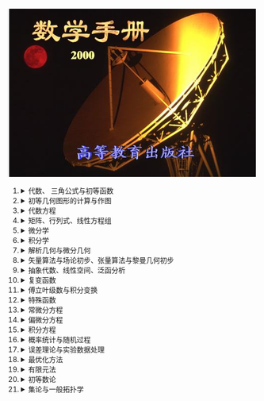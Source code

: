 <IMG src="res/cover.jpg"><ol><li><details><summary>代数、 三角公式与初等函数</summary><ol><li><details><summary>代数公式</summary><ol><li><details><summary>数的扩张、分类及其基本运算规则</summary><ol><li><a href="A111.md">数的扩张与分类表</a></li><li><a href="A112.md">实数四则运算法则</a></li><li><a href="A113.md">数的三个基本运算律</a></li><li><a href="A114.md">乘方与开方</a></li><li><a href="A115.md">实数进位制</a></li></ol></details><li><details><summary>复数</summary><ol><li><a href="A121.md">复数的概念</a></li><li><a href="A122.md">复数的表示法</a></li><li><a href="A123.md">复数的运算</a></li></ol></details><li><details><summary>数列与简单级数</summary><ol><li><a href="A131.md">数列与级数的概念</a></li><li><a href="A132.md">等差数列与等差级数</a></li><li><a href="A133.md">等比数列与等比级数</a></li><li><a href="A134.md">算术-几何级数</a></li><li><a href="A135.md">调和级数</a></li><li><a href="A136.md">高阶等差级数</a></li><li><a href="A137.md">某些级数的部分和</a></li></ol></details><li><a href="A14.md">乘法与因式分解公式</a></li><li><details><summary>分式</summary><ol><li><a href="A151.md">分式运算</a></li><li><a href="A152.md">部分分式</a></li></ol></details><li><a href="A16.md">比例</a></li><li><details><summary>根式</summary><ol><li><a href="A171.md">根式的概念</a></li><li><a href="A172.md">根式运算</a></li></ol></details><li><details><summary>不等式</summary><ol><li><a href="A181.md">简单不等式</a></li><li><a href="A182.md">有关绝对值的不等式</a></li><li><a href="A183.md">有关三角函数、指数函数、对数函数的不等式</a></li><li><a href="A184.md">某些重要的不等式</a></li><li><a href="A185.md">二次不等式解法</a></li></ol></details><li><details><summary>阶乘、排列与组合</summary><ol><li><a href="A191.md">阶乘</a></li><li><a href="A192.md">排列</a></li><li><a href="A193.md">组合</a></li></ol></details><li><a href="A1A.md">杨辉三角形与多项式定理</a></li><li><a href="A1B.md">数学归纳法与抽屉原理</a></li></ol></details><li><details><summary>初等函数及其数值计算 </summary><ol><li><a href="A21.md">函数的概念与分类</a></li><li><a href="A22.md">幂函数与有理函数</a></li><li><a href="A23.md">指数函数与对数函数</a></li><li><details><summary>平面三角函数与反三角函数</summary><ol><li><a href="A241.md">角的度量与换算</a></li><li><a href="A242.md">三角函数的定义</a></li><li><a href="A243.md">特殊角的三角函数值</a></li><li><a href="A244.md">三角函数基本关系和公式</a></li><li><a href="A245.md">反三角函数定义</a></li><li><a href="A246.md">反三角函数的相互关系与基本公式</a></li><li><a href="A247.md">三角形的基本定理</a></li><li><a href="A248.md">斜三角形解法</a></li></ol></details><li><details><summary>球面三角</summary><ol><li><a href="A251.md">球面三角有关名称及性质</a></li><li><a href="A252.md">球面三角形基本定理与公式</a></li><li><a href="A253.md">球面三角形解法</a></li></ol></details><li><details><summary>双曲函数</summary><ol><li><a href="A261.md">双曲函数的定义、图形与特征</a></li><li><a href="A262.md">双曲函数的相互关系和基本公式</a></li><li><a href="A263.md">反双曲函数的定义、图形与特征</a></li><li><a href="A264.md">反双曲函数的相互关系与基本公式</a></li><li><a href="A265.md">双曲函数与三角函数的对比</a></li></ol></details>反函数函数图</ol></details></ol></details><li><details><summary>初等几何图形的计算与作图</summary><ol><li><details><summary>三角形与四边形</summary><ol><li><details><summary>三角形各元素的计算</summary><ol><li><a href="B111.md">三角形各元素</a></li><li><a href="B112.md">三角形各元素计算公式</a></li></ol></details><li><a href="B12.md">三角形和四边形的面积、几何重心、转动惯量计算公式</a></li></ol></details><li><details><summary>圆与正多边形</summary><ol><li><a href="B21.md">与圆有关的各量计算公式</a></li><li><a href="B22.md">与圆有关的各种图形的面积、几何重心与转动惯量计算公式</a></li><li><a href="B23.md">正多边形各量换算公式与比例系数表</a></li></ol></details><li><details><summary>实用几何作图</summary><ol><li><a href="B31.md">正多边形作图</a></li><li><a href="B32.md">椭圆作图</a></li><li><a href="B33.md">圆弧放样法</a></li><li><a href="B34.md">几何作图问题</a></li></ol></details><li><details><summary>立体图形的体积、表面积、侧面积、几何重心与转动惯量计算公式</summary><ol><li><a href="B41.md">立体图形的体积、表面积、侧面积、几何重心与转动惯量计算公式</a></li><li><a href="B42.md">多面体</a></li></ol></details></ol></details><li><details><summary>代数方程</summary><ol><li><details><summary>二、三、四次方程的根的表达式</summary><ol><li><a href="C11.md">基本概念 - 代数方程</a></li><li><a href="C12.md">二次方程</a></li><li><a href="C13.md">三次方程</a></li><li><a href="C14.md">四次方程</a></li><li><a href="C15.md">阿贝尔定理</a></li></ol></details><li><details><summary>代数方程的性质</summary><ol><li><a href="C21.md">多项式与代数方程的一般性质</a></li><li><a href="C22.md">多元多项式、对称多项式、结式</a></li><li><a href="C23.md">代数方程的根的隔离</a></li></ol></details><li><details><summary>代数方程的特殊解法</summary><ol><li><a href="C31.md">求有理根</a></li><li><a href="C32.md">解三项方程</a></li><li><a href="C33.md">解倒数方程</a></li><li><a href="C34.md">解二项方程</a></li></ol></details><li><details><summary>实根的近似计算</summary><ol><li><a href="C41.md">秦九韶法</a></li><li><a href="C42.md">二分法</a></li><li><a href="C43.md">迭代法</a></li><li><details><summary>牛顿法</summary><ol><li><a href="C441.md">一般牛顿法</a></li><li><a href="C442.md">近似牛顿法</a></li><li><a href="C443.md">逐次压缩牛顿法</a></li><li><a href="C444.md">牛顿法解非线性方程组</a></li></ol></details><li><a href="C45.md">弦截法(线性插值法)</a></li><li><a href="C46.md">联合法(牛顿法与弦截法联合使用)</a></li><li><a href="C47.md">抛物线法(穆勒法)</a></li><li><a href="C48.md">林士谔-赵访熊法(劈因子法)</a></li><li><a href="C49.md">下降法</a></li></ol></details></ol></details><li><details><summary>矩阵、行列式、线性方程组</summary><ol><li><details><summary>矩阵与行列式</summary><ol><li><a href="D11.md">矩阵及其秩</a></li><li><details><summary>行列式</summary><ol><li><a href="D121.md">行列式及其拉普拉斯展开定理</a></li><li><a href="D122.md">行列式的性质</a></li><li><a href="D123.md">几个特殊行列式</a></li></ol></details></ol></details><li><details><summary>矩阵的运算</summary><ol><li><a href="D21.md">矩阵的相等、加、减、数乘、乘法、转置与共轭</a></li><li><a href="D22.md">矩阵的初等变换与初等矩阵</a></li><li><a href="D23.md">矩阵的微积分</a></li><li><a href="D24.md">特殊矩阵</a></li><li><a href="D25.md">相似变换</a></li><li><a href="D26.md">逆矩阵</a></li><li><a href="D27.md">特征值与特征矢量</a></li><li><a href="D28.md">矩阵多项式与最小多项式</a></li></ol></details><li><details><summary>线性方程组</summary><ol><li><a href="D31.md">含有n个未知量n个方程的线性方程组解法</a></li><li><a href="D32.md">一般情形的线性方程组</a></li><li><a href="D33.md">整系数线性齐次方程组的整数解</a></li><li><a href="D34.md">一类线性不等式组的解(克莱姆法则)</a></li></ol></details></ol></details><li><details><summary>微分学</summary><ol><li><details><summary>序列与函数的极限</summary><ol><li><details><summary>序列的极限</summary><ol><li><a href="E111.md">基本概念 - 序列的极限</a></li><li><a href="E112.md">序列极限存在的判别法</a></li><li><a href="E113.md">序列极限的基本公式</a></li><li><a href="E114.md">常用序列的极限</a></li></ol></details><li><details><summary>函数的极限</summary><ol><li><a href="E121.md">基本概念 - 函数的极限</a></li><li><a href="E122.md">函数极限存在的判别法</a></li><li><a href="E123.md">函数极限的基本公式</a></li><li><a href="E124.md">一些重要函数的极限</a></li><li><a href="E125.md">不定式的定值法-洛比达法则</a></li><li><a href="E126.md">函数无穷小和无穷大的阶</a></li></ol></details><li><details><summary>函数的连续性</summary><ol><li><a href="E131.md">单变量函数的连续性</a></li><li><a href="E132.md">多变量函数的连续性</a></li></ol></details></ol></details><li><details><summary>级数的收敛与运算 </summary><ol><li><details><summary>数项级数收敛的判别法</summary><ol><li><a href="E211.md">基本概念与基本性质 - 级数</a></li><li><a href="E212.md">同号级数收敛判别法</a></li><li><a href="E213.md">变号级数收敛判别法</a></li></ol></details><li><details><summary>函数项级数收敛的判别法</summary><ol><li><a href="E221.md">收敛与一致收敛</a></li><li><a href="E222.md">一致收敛判别法</a></li><li><a href="E223.md">函数级数的运算及其条件</a></li></ol></details><li><a href="E23.md">二重级数</a></li><li><a href="E24.md">无穷乘积</a></li></ol></details><li><details><summary>微分</summary><ol><li><details><summary>单变量函数的微分</summary><ol><li><a href="E311.md">基本概念 - 微分</a></li><li><a href="E312.md">求导数的基本法则</a></li><li><a href="E313.md">函数的微分与高阶导数</a></li><li><a href="E314.md">数值导数</a></li></ol></details><li><a href="E32.md">多变量函数的微分</a></li><li><a href="E33.md">函数行列式（或雅可比式）及其性质</a></li><li><details><summary>隐函数</summary><ol><li><a href="E341.md">单变量隐函数</a></li><li><a href="E342.md">多变量隐函数</a></li><li><a href="E343.md">由方程组所确定的隐函数</a></li></ol></details><li><details><summary>微分表达式中的变量替换</summary><ol><li><a href="E351.md">单变量函数</a></li><li><a href="E352.md">多变量函数</a></li></ol></details><li><a href="E36.md">微分学的基本定理(中值定理)</a></li><li><details><summary>泰勒公式与泰勒级数</summary><ol><li><a href="E371.md">单变量函数的泰勒公式</a></li><li><a href="E372.md">多变量函数的泰勒公式</a></li></ol></details><li><details><summary>幂级数</summary><ol><li><a href="E381.md">单变量的幂级数</a></li><li><a href="E382.md">多变量的幂级数</a></li><li><a href="E383.md">函数的幂级数展开式</a></li></ol></details><li><a href="E39.md">实数域上函数的幂级数展开式表</a></li><li><details><summary>微分的应用(I)--函数的极值</summary><ol><li><a href="E3A1.md">单变量函数的极值</a></li><li><a href="E3A2.md">多变量函数的极值</a></li><li><a href="E3A3.md">约束条件为等式的条件极值</a></li><li><a href="E3A4.md">约束条件为不等式的条件极值</a></li></ol></details><li><details><summary>微分的应用(II)--曲线的性状与作图</summary><ol><li><a href="E3B1.md">曲线的性状及其条件</a></li><li><a href="E3B2.md">奇点</a></li><li><a href="E3B3.md">渐近线</a></li><li><a href="E3B4.md">作图</a></li></ol></details></ol></details></ol></details><li><details><summary>积分学</summary><ol><li><details><summary>单变量函数的积分</summary><ol><li><a href="F11.md">积分基本概念</a></li><li><a href="F12.md">积分不等式</a></li><li><details><summary>原函数的求法</summary><ol><li><a href="F131.md">不定积分法则</a></li><li><a href="F132.md">有理分式的积分</a></li><li><a href="F133.md">有理函数积分的变量</a></li>积分表<li><a href="F134.md">不定积分表</a></li></ol></details><li><a href="F14.md">定积分的求法</a></li><li><details><summary>广义积分</summary><ol><li><a href="F151.md">广义积分的概念</a></li><li><a href="F152.md">广义积分收敛判别法</a></li></ol></details><li><details><summary>含参数积分</summary><ol><li><a href="F161.md">含参数常义积分</a></li><li><a href="F162.md">含参数广义积分</a></li></ol></details><li><a href="F17.md">斯蒂尔吉斯积分</a></li><li><details><summary>积分的近似计算</summary><ol><li><a href="F181.md">内插求积公式</a></li><li><a href="F182.md">高斯型求积公式的求积节点和求积系数表</a></li></ol></details></ol></details><li><details><summary>多重积分、曲线积分与曲面积分</summary><ol><li><details><summary>多重积分</summary><ol><li><a href="F211.md">二重积分</a></li><li><a href="F212.md">三重积分</a></li><li><a href="F213.md">多重积分</a></li></ol></details><li><a href="F22.md">曲线积分</a></li><li><a href="F23.md">曲面积分</a></li><li><a href="F24.md">重积分、曲线积分与曲面积分的近似计算</a></li></ol></details><li><details><summary>积分的应用</summary><ol><li><a href="F31.md">求面积</a></li><li><a href="F32.md">求体积</a></li><li><a href="F33.md">n维空间中凸体体积公式</a></li><li><a href="F34.md">求重心</a></li><li><a href="F35.md">求转动惯量</a></li><li><a href="F36.md">求流体压力</a></li><li><a href="F37.md">求变力所做的功</a></li></ol></details><li><details><summary>区域函数</summary><ol><li><a href="F41.md">区域函数与密度函数</a></li><li><a href="F42.md">密度函数的积分</a></li><li><a href="F43.md">δ-函数概念</a></li></ol></details></ol></details><li><details><summary>解析几何与微分几何</summary><ol><li><details><summary>坐标系与坐标变换</summary><ol><li><a href="G11.md">平面坐标系及其变换表</a></li><li><a href="G12.md">空间坐标系及其变换表</a></li></ol></details><li><a href="G2.md">解析几何中的基本计算</a></li><li><details><summary>平面上的直线</summary><ol><li><a href="G31.md">平面上直线的方程与图形</a></li><li><a href="G32.md">平面上点与直线的相互关系</a></li></ol></details><li><details><summary>空间中的直线与平面</summary><ol><li><a href="G41.md">直线的方向</a></li><li><a href="G42.md">平面的方程</a></li><li><a href="G43.md">直线的方程</a></li><li><a href="G44.md">空间中点、直线、平面的相互关系</a></li></ol></details><li><details><summary>二次曲线</summary><ol><li><a href="G51.md">圆</a></li><li><details><summary>椭圆</summary><ol><li><a href="G521.md">椭圆的基本元素</a></li><li><a href="G522.md">椭圆的方程、顶点、中心与焦点</a></li><li><a href="G523.md">椭圆的性质</a></li><li><a href="G524.md">椭圆各量计算公式</a></li></ol></details><li><details><summary>双曲线</summary><ol><li><a href="G531.md">双曲线的基本元素</a></li><li><a href="G532.md">双曲线的方程、顶点、中心、焦点与渐近线</a></li><li><a href="G533.md">双曲线的性质</a></li><li><a href="G534.md">双曲线各量计算公式</a></li></ol></details><li><details><summary>拋物线</summary><ol><li><a href="G541.md">拋物线的基本元素</a></li><li><a href="G542.md">拋物线的方程、顶点、焦点与准线</a></li><li><a href="G543.md">拋物线的性质</a></li><li><a href="G544.md">拋物线各量计算公式</a></li></ol></details><li><details><summary>一般二次曲线</summary><ol><li><a href="G551.md">二次曲线的一般性质</a></li><li><a href="G552.md">二次曲线的不变量</a></li><li><a href="G553.md">二次曲线的标准方程与形状</a></li><li><a href="G554.md">二次曲线的几种情况</a></li><li><a href="G555.md">圆锥截线</a></li></ol></details></ol></details><li><details><summary>二次曲面</summary><ol><li><a href="G61.md">球面</a></li><li><a href="G62.md">椭球面</a></li><li><a href="G63.md">双曲面</a></li><li><a href="G64.md">拋物面</a></li><li><a href="G65.md">锥面与柱面</a></li><li><details><summary>一般二次曲面</summary><ol><li><a href="G661.md">二次曲面的一般性质</a></li><li><a href="G662.md">二次曲面的不变量</a></li><li><a href="G663.md">二次曲面的标准方程</a></li></ol></details></ol></details><li><a href="G7.md">平面曲线</a></li><li><a href="G8.md">重要平面曲线表</a></li><li><details><summary>空间曲线</summary><ol><li><a href="G91.md">曲线的基本概念与公式</a></li><li><a href="G92.md">螺旋线的方程与图形</a></li></ol></details><li><a href="GA.md">螺旋面</a></li><li><a href="GB.md">可展曲面</a></li><li><details><summary>一般曲面</summary><ol><li><a href="GC1.md">曲面的方程与曲线坐标</a></li><li><a href="GC2.md">切面、法线与曲面的方向</a></li><li><a href="GC3.md">第一基本二次型与曲面的度量</a></li><li><a href="GC4.md">第二基本二次型与曲面曲线的曲率</a></li><li><a href="GC5.md">曲面曲线的曲率半径</a></li><li><a href="GC6.md">第三基本二次型与曲面的曲率</a></li><li><a href="GC7.md">渐进曲线、共轭曲线与极小曲面</a></li><li><a href="GC8.md">曲面的基本公式与基本方程</a></li><li><a href="GC9.md">曲面曲线的测地曲率</a></li></ol></details></ol></details><li><details><summary>矢量算法与场论初步、张量算法与黎曼几何初步</summary><ol><li><details><summary>矢量算法</summary><ol><li><a href="H11.md">矢量代数</a></li><li><details><summary>矢量分析</summary><ol><li><a href="H121.md">矢量微分</a></li><li><a href="H122.md">矢量积分</a></li></ol></details></ol></details><li><details><summary>场论初步</summary><ol><li><a href="H21.md">场论的基本概念及梯度、散度与旋度</a></li><li><details><summary>梯度、散度、旋度在不同坐标系中的表达式</summary><ol><li><a href="H221.md">单位矢量的变换</a></li><li><a href="H222.md">矢量的坐标变换</a></li><li><a href="H223.md">各种算子在不同坐标系中的表达式</a></li></ol></details><li><a href="H23.md">曲线积分、曲面积分与体积导数</a></li><li><a href="H24.md">矢量的积分定理</a></li></ol></details><li><details><summary>仿射坐标系</summary><ol><li><a href="H31.md">仿射坐标系</a></li><li><a href="H32.md">逆变矢量与协变矢量</a></li><li><a href="H33.md">n维空间</a></li></ol></details><li><details><summary>张量算法</summary><ol><li><a href="H41.md">张量概念</a></li><li><a href="H42.md">张量代数</a></li><li><a href="H43.md">张量分析</a></li></ol></details><li><details><summary>黎曼几何初步</summary><ol><li><a href="H51.md">黎曼空间</a></li><li><a href="H52.md">勒维—奇维塔的平行性</a></li><li><a href="H53.md">黎曼空间中的曲率</a></li></ol></details></ol></details><li><details><summary>抽象代数、线性空间、泛函分析</summary><ol><li><details><summary>抽象代数</summary><ol><li><a href="I11.md">基本代数系统</a></li><li><a href="I12.md">群</a></li><li><a href="I13.md">环</a></li><li><a href="I14.md">域</a></li></ol></details><li><details><summary>线性空间与线性子空间</summary><ol><li><a href="I21.md">线性空间</a></li><li><a href="I22.md">线性子空间</a></li></ol></details><li><details><summary>线性变换</summary><ol><li><a href="I31.md">基本概念 - 线性变换</a></li><li><a href="I32.md">线性变换的运算</a></li><li><a href="I33.md">对偶空间与对偶映射</a></li></ol></details><li><details><summary>酉空间</summary><ol><li><a href="I41.md">酉空间的定义与性质</a></li><li><a href="I42.md">酉空间上的特殊线性变换</a></li><li><a href="I43.md">射影</a></li><li><a href="I44.md">酉空间中的度量</a></li></ol></details><li><details><summary>二次型与埃尔米特型</summary><ol><li><a href="I51.md">二次型</a></li><li><a href="I52.md">埃尔米特(H)型</a></li></ol></details><li><details><summary>方阵的若当标准形</summary><ol><li><a href="I61.md">不变子空间</a></li><li><a href="I62.md">方阵的标准化</a></li><li><a href="I63.md">方阵的标准化的方法与步骤</a></li></ol></details><li><details><summary>泛函分析初步</summary><ol><li><details><summary>勒贝格积分</summary><ol><li><a href="I711.md">测度与可测函数</a></li><li><a href="I712.md">勒贝格积分</a></li><li><a href="I713.md">平方可积函数</a></li></ol></details><li><a href="I72.md">希尔伯特空间</a></li><li><a href="I73.md">巴拿赫空间</a></li></ol></details></ol></details><li><details><summary>复变函数</summary><ol><li><details><summary>解析函数</summary><ol><li><a href="J11.md">复变函数基本概念与复变函数的导数</a></li><li><details><summary>解析函数</summary><ol><li><a href="J121.md">解析函数的定义与柯西-黎曼方程</a></li><li><a href="J122.md">解析开拓</a></li><li><a href="J123.md">初等解析函数</a></li><li><a href="J124.md">黎曼点、支点与支线</a></li></ol></details></ol></details><li><details><summary>保角映射</summary><ol><li><a href="J21.md">保角映射及其性质</a></li><li><a href="J22.md">分式线性映射及其性质</a></li><li><a href="J23.md">简单分式线性映射</a></li><li><a href="J24.md">对称原理与多边形映射</a></li><li><a href="J25.md">保角映射的存在唯一性定理（黎曼定理）</a></li></ol></details><li><details><summary>复变函数的积分</summary><ol><li><a href="J31.md">复变函数的积分的定义与公式</a></li><li><a href="J32.md">解析函数的积分的性质</a></li></ol></details><li><details><summary>泰勒级数、罗朗级数、留数定理</summary><ol><li><details><summary>泰勒级数与罗朗级数</summary><ol><li><a href="J411.md">泰勒级数</a></li><li><a href="J412.md">罗朗级数展开定理</a></li><li><a href="J413.md">解析函数的局部性质</a></li><li><a href="J414.md">单值解析函数的分类</a></li><li><a href="J415.md">半纯函数的部分分式表达式</a></li></ol></details><li><a href="J42.md">留数定理及其应用</a></li></ol></details></ol></details><li><details><summary>傅立叶级数与积分变换</summary><ol><li><details><summary>傅立叶级数</summary><ol><li><a href="K11.md">三角级数与傅立叶级数</a></li><li><a href="K12.md">f(x)在其他区间上的傅立叶级数</a></li><li><a href="K13.md">傅立叶级数的性质</a></li><li><a href="K14.md">傅立叶级数的收敛性及在第一类间断点的性质</a></li><li><a href="K15.md">傅立叶级数的逐项积分与微分</a></li><li><a href="K16.md">函数的傅立叶级数展开式表</a></li><li><a href="K17.md">二重傅立叶级数</a></li></ol></details><li><details><summary>广义傅立叶级数与傅立叶-贝赛耳级数</summary><ol><li><a href="K21.md">广义傅立叶级数</a></li><li><a href="K22.md">傅立叶-贝赛耳级数</a></li></ol></details><li><a href="K3.md">拉普拉斯变换</a></li><li><details><summary>傅立叶变换</summary><ol><li><a href="K41.md">傅立叶积分</a></li><li><a href="K42.md">傅立叶变换</a></li><li><a href="K43.md">傅立叶余弦变换</a></li><li><a href="K44.md">傅立叶正弦变换</a></li><li><a href="K45.md">有限傅立叶余弦变换</a></li><li><a href="K46.md">有限傅立叶正弦变换</a></li><li><a href="K47.md">二重傅立叶变换及其反演公式</a></li></ol></details><li><details><summary>快速傅立叶变换</summary><ol><li><a href="K51.md">有限离散傅立叶变换</a></li><li><a href="K52.md">快速傅立叶变换算法</a></li></ol></details><li><a href="K6.md">梅林变换</a></li><li><a href="K7.md">汉克尔变换</a></li><li><a href="K8.md">勒让德变换及其反演公式</a></li></ol></details><li><details><summary>特殊函数</summary><ol><li><details><summary>由积分定义的特殊函数</summary><ol><li><a href="L11.md">伽马函数</a></li><li><a href="L12.md">贝塔函数</a></li><li><a href="L13.md">普西函数</a></li><li><a href="L14.md">菲涅耳函数</a></li><li><a href="L15.md">概率积分（误差函数）</a></li><li><a href="L16.md">正弦积分与余弦积分</a></li><li><a href="L17.md">指数积分</a></li><li><a href="L18.md">对数积分</a></li><li><a href="L19.md">不完全伽马函数</a></li><li><a href="L1A.md">椭圆积分</a></li></ol></details><li><details><summary>正交多项式</summary><ol><li><a href="L21.md">勒让德多项式</a></li><li><a href="L22.md">第一类契贝谢夫多项式</a></li><li><a href="L23.md">第二类契贝谢夫多项式</a></li><li><details><summary>拉盖尔多项式</summary><ol><li><a href="L241.md">一般拉盖尔多项式</a></li><li><a href="L242.md">拉盖尔多项式</a></li></ol></details><li><a href="L25.md">埃尔米特多项式</a></li><li><a href="L26.md">雅可比多项式</a></li><li><a href="L27.md">盖根堡多项式</a></li></ol></details><li><details><summary>超几何函数</summary><ol><li><a href="L31.md">高斯超几何级数</a></li><li><a href="L32.md">库默尔函数（合流超几何函数)</a></li></ol></details><li><details><summary>勒让德函数</summary><ol><li><a href="L41.md">勒让德函数的定义</a></li><li><a href="L42.md">勒让德函数的其他表达式</a></li><li><a href="L43.md">勒让德函数的递推公式与有关公式</a></li><li><a href="L44.md">勒让德函数的正交性</a></li><li><a href="L45.md">勒让德函数的渐近表达式与不等式</a></li></ol></details><li><details><summary>贝赛耳函数</summary><ol><li><a href="L51.md">第一类贝赛耳函数</a></li><li><a href="L52.md">第二类贝赛耳函数(诺伊曼函数)</a></li><li><a href="L53.md">第三类贝赛耳函数(汉克尔函数)</a></li><li><a href="L54.md">各类贝赛耳函数之间的关系与有关公式</a></li><li><a href="L55.md">变型贝赛耳函数</a></li></ol></details><li><details><summary>椭圆函数</summary><ol><li><a href="L61.md">椭圆函数的定义与性质</a></li><li><a href="L62.md">雅可比椭圆函数</a></li><li><a href="L63.md">外尔斯特拉斯椭圆函数</a></li></ol></details><li><details><summary>伯努利数与伯努利多项式</summary><ol><li><a href="L71.md">伯努利数</a></li><li><a href="L72.md">伯努利多项式</a></li></ol></details></ol></details><li><details><summary>常微分方程</summary><ol><li><a href="M1.md">微分方程的一般概念</a></li><li><details><summary>一阶微分方程</summary><ol><li><a href="M21.md">一阶微分方程解的存在性和唯一性</a></li><li><a href="M22.md">可积类型及其通解</a></li><li><a href="M23.md">奇解及其求法</a></li></ol></details><li><details><summary>线性微分方程</summary><ol><li><a href="M31.md">一般概念</a></li><li><details><summary>常系数线性微分方程</summary><ol><li><a href="M321.md">齐次线性微分方程通解的求法</a></li><li><a href="M322.md">非齐次线性微分方程特解的求法</a></li></ol></details><li><a href="M33.md">欧拉方程</a></li><li><a href="M34.md">齐次线性微分方程的幂级数解法</a></li></ol></details><li><details><summary>高阶微分方程与微分方程组</summary><ol><li><a href="M41.md">高阶微分方程与微分方程组的互化</a></li><li><a href="M42.md">高阶微分方程的几种可积类型及其解法</a></li><li><details><summary>线性微分方程组</summary><ol><li><a href="M431.md">齐次线性微分方程组与非齐次线性微分方程组</a></li><li><a href="M432.md">常系数线性微分方程组</a></li></ol></details><li><a href="M44.md">常系数非齐次线性微分方程的算子解法与方程组的算子解法(消去法)</a></li></ol></details><li><details><summary>稳定性理论大意</summary><ol><li><a href="M51.md">稳定性的概念</a></li><li><a href="M52.md">稳定性问题的解法</a></li><li><a href="M53.md">极限圆(或极限环)</a></li></ol></details><li><details><summary>常微分方程的数值解法</summary><ol><li><a href="M61.md">一阶微分方程初值问题的数值解</a></li><li><a href="M62.md">一阶微分方程组初值问题的数值解</a></li><li><a href="M63.md">边值问题</a></li><li><a href="M64.md">小参数法</a></li></ol></details></ol></details><li><details><summary>偏微分方程</summary><ol><li><a href="N1.md">偏微分方程的一般概念与定解问题</a></li><li><details><summary>一阶偏微分方程</summary><ol><li><a href="N21.md">柯西-柯娃列夫斯卡娅定理</a></li><li><details><summary>一阶线性方程</summary><ol><li><a href="N221.md">一阶齐次线性方程</a></li><li><a href="N222.md">非齐次线性方程</a></li></ol></details><li><a href="N23.md">一阶拟线性方程</a></li><li><a href="N24.md">一阶非线性方程</a></li><li><a href="N25.md">一阶线性偏微分方程组</a></li></ol></details><li><details><summary>二阶偏微分方程</summary><ol><li><a href="N31.md">二阶偏微分方程的分类、标准形式与特征方程</a></li><li><a href="N32.md">极值原理、能量积分、定解问题的唯一性定理</a></li><li><details><summary>三种典型方程</summary><ol><li><a href="N331.md">波动方程</a></li><li><a href="N332.md">热传导方程</a></li><li><a href="N333.md">拉普拉斯方程</a></li></ol></details><li><a href="N34.md">基本解与广义解</a></li><li><details><summary>二阶偏微分方程的常用解法</summary><ol><li><a href="N351.md">分离变量法</a></li><li><a href="N352.md">双曲型方程的黎曼方法</a></li><li><a href="N353.md">椭圆型方程的格林方法</a></li><li><a href="N354.md">积分变换法</a></li></ol></details></ol></details><li><details><summary>偏微分方程的数值解法</summary><ol><li><details><summary>差分法</summary><ol><li><a href="N411.md">网格与差商</a></li><li><a href="N412.md">椭圆型方程的差分方法</a></li><li><a href="N413.md">拋物型方程的差分方法</a></li><li><a href="N414.md">双曲型方程的差分方法</a></li></ol></details><li><details><summary>变分方法</summary><ol><li><a href="N421.md">自共轭边值问题</a></li><li><a href="N422.md">变分原理与广义解</a></li><li><a href="N423.md">极小化序列与里兹方法</a></li><li><a href="N424.md">里兹方法在特征值问题上的应用</a></li><li><a href="N425.md">迦辽金方法</a></li></ol></details></ol></details>一些重要的偏微分方程(组)</ol></details><li><details><summary>积分方程</summary><ol><li><details><summary>积分方程一般概念与弗雷德霍姆方程</summary><ol><li><details><summary>积分方程一般概念</summary><ol><li><a href="O111.md">积分方程的定义与分类</a></li><li><a href="O112.md">积分方程与微分方程之间的关系</a></li></ol></details><li><a href="O12.md">格林函数及其物理意义</a></li><li><a href="O13.md">具有可分离核(退化核)的Fr方程</a></li><li><a href="O14.md">希尔伯特-施密特的理论</a></li><li><a href="O15.md">第二类Fr方程的逐次逼近法与诺伊曼级数解</a></li><li><a href="O16.md">弗雷德霍姆的理论</a></li></ol></details><li><details><summary>奇异积分方程</summary><ol><li><a href="O21.md">奇异积分方程的定义与例子</a></li><li><a href="O22.md">具有柯西核和希尔伯特核的积分方程</a></li></ol></details><li><a href="O3.md">沃尔泰拉积分方程</a></li><li><a href="O4.md">积分方程的近似解法</a></li><li><a href="O5.md">非线性积分方程</a></li></ol></details><li><details><summary>概率统计与随机过程</summary><ol><li><details><summary>概率论</summary><ol><li><details><summary>事件与概率</summary><ol><li><a href="P111.md">随机事件及其运算关系</a></li><li><a href="P112.md">概率的几种定义</a></li><li><a href="P113.md">概率的基本性质</a></li><li><a href="P114.md">概率的计算公式</a></li></ol></details><li><a href="P12.md">随机变量与分布函数</a></li><li><a href="P13.md">随机变量的数字特征</a></li><li><a href="P14.md">概率母函数、矩母函数、特征函数</a></li><li><details><summary>常用分布函数</summary><ol><li><a href="P151.md">常用离散型分布</a></li><li><a href="P152.md">常用连续型分布</a></li></ol></details><li><a href="P16.md">大数法则与中心极限定理</a></li><li><a href="P17.md">正态分布表的用途</a></li></ol></details><li><details><summary>数理统计方法</summary><ol><li><details><summary>总体参数的估计</summary><ol><li><a href="P211.md">总体(母体)与样本(子样)</a></li><li><a href="P212.md">样本特征数与总体数字特征对照表</a></li><li><a href="P213.md">总体参数的点估计</a></li><li><a href="P214.md">样本的频率分布</a></li><li><a href="P215.md">总体参数的区间估计</a></li></ol></details><li><details><summary>统计假设检验</summary><ol><li><a href="P221.md">统计假设检验的步骤</a></li><li><a href="P222.md">正态总体参数的统计假设检验表</a></li><li><a href="P223.md">总体分布函数的统计假设检验</a></li><li><a href="P224.md">两个样本是否来自同分布总体的统计假设检验</a></li></ol></details><li><a href="P23.md">方差分析</a></li><li><details><summary>回归分析</summary><ol><li><a href="P241.md">最小二乘法原理</a></li><li><a href="P242.md">一元线性回归</a></li><li><a href="P243.md">抛物线回归</a></li><li><a href="P244.md">可化成线性回归的曲线回归</a></li><li><a href="P245.md">二元线性回归</a></li><li><a href="P246.md">多元线性回归</a></li></ol></details><li><a href="P25.md">正交实验设计</a></li><li><a href="P26.md">抽样检验</a></li><li><a href="P27.md">质量评估(工序控制)方法</a></li></ol></details><li><details><summary>随机过程</summary><ol><li><a href="P31.md">一般随机过程</a></li><li><details><summary>马尔科夫过程</summary><ol><li><a href="P321.md">转移概率</a></li><li><a href="P322.md">马尔科夫链</a></li><li><a href="P323.md">时间连续、状态离散的马尔科夫过程</a></li><li><a href="P324.md">扩散过程</a></li></ol></details><li><a href="P33.md">平稳随机过程</a></li></ol></details></ol></details><li><details><summary>误差理论与实验数据处理</summary><ol><li><details><summary>误差理论</summary><ol><li><a href="Q11.md">观测误差</a></li><li><a href="Q12.md">平均值及其精密度指标</a></li><li><a href="Q13.md">误差的表示法</a></li><li><a href="Q14.md">高斯误差定律</a></li><li><a href="Q15.md">误差与有效数字</a></li></ol></details><li><details><summary>插值公式</summary><ol><li><a href="Q21.md">不等距节点插值公式(差商插值多项式)</a></li><li><a href="Q22.md">等距节点插值公式(差分公式)</a></li><li><a href="Q23.md">拉格朗日插值多项式</a></li><li><a href="Q24.md">三次样条(Spline)内插公式</a></li><li><a href="Q25.md">其它插值公式</a></li></ol></details><li><details><summary>曲线拟合的圆弧法与平均法</summary><ol><li><a href="Q31.md">曲线拟合的圆弧法</a></li><li><a href="Q32.md">曲线拟合的平均法</a></li></ol></details><li><details><summary>实验曲线的光滑法</summary><ol><li><a href="Q41.md">实验曲线的光滑与观测值的修匀</a></li><li><a href="Q42.md">直线的滑动平均法</a></li><li><a href="Q43.md">二次抛物线的滑动平均法</a></li><li><a href="Q44.md">三次抛物线的滑动平均法</a></li></ol></details><li><details><summary>滤波</summary><ol><li><a href="Q51.md">最小二乘滤波</a></li><li><a href="Q52.md">维纳滤波</a></li><li><a href="Q53.md">卡尔曼滤波</a></li></ol></details></ol></details><li><details><summary>最优化方法</summary><ol><li><a href="R1.md">单变量函数极值问题解法(直接法)</a></li><li><a href="R2.md">多变量函数极值问题解法(直接法)</a></li><li><a href="R3.md">无条件极值问题解法</a></li><li><a href="R4.md">条件极值问题解法</a></li><li><details><summary>变分法</summary><ol><li><a href="R51.md">泛函的变分与泛函的极值</a></li><li><a href="R52.md">不动边界的泛函的极值、欧拉方程</a></li><li><a href="R53.md">可动边界的泛函的极值</a></li><li><a href="R54.md">条件极值问题</a></li><li><a href="R55.md">变分问题的直接方法</a></li></ol></details><li><a href="R6.md">最小(大)值原理</a></li><li><a href="R7.md">动态规划</a></li></ol></details><li><details><summary>有限元法</summary><ol><li><details><summary>一般原理与解算步骤</summary><ol><li><a href="S11.md">变分原理与有限元法</a></li><li><a href="S12.md">在弹性力学问题上的应用(位移法)</a></li><li><a href="S13.md">有限元解法的主要步骤</a></li></ol></details><li><details><summary>基本单元与线性插值</summary><ol><li><a href="S21.md">基本单元与型函数</a></li><li><a href="S22.md">直线段单元</a></li><li><a href="S23.md">三边形单元</a></li><li><a href="S24.md">四边形单元</a></li><li><a href="S25.md">四面体单元</a></li><li><a href="S26.md">六面体单元</a></li><li><a href="S27.md">三棱柱单元</a></li><li><a href="S28.md">基本单元的特点</a></li></ol></details><li><details><summary>等参数单元与高次插值</summary><ol><li><a href="S31.md">等参数单元</a></li><li><a href="S32.md">多节点线元上的插值</a></li><li><a href="S33.md">平面等参数单元的型函数</a></li><li><a href="S34.md">空间等参数单元的型函数</a></li><li><a href="S35.md">等参数单元的特点</a></li></ol></details><li><details><summary>拟协调单元</summary><ol><li><a href="S41.md">协调问题与拟协调单元</a></li><li><a href="S42.md">一维单元的高次插值</a></li><li><a href="S43.md">三边形单元的高次插值</a></li><li><a href="S44.md">四边形单元</a></li></ol></details><li><details><summary>弹性理论与有限元解法</summary><ol><li><a href="S51.md">三维的弹性问题</a></li><li><a href="S52.md">二维的弹性问题</a></li><li><a href="S53.md">一维的弹性问题</a></li><li><a href="S54.md">与有限元解法有关的问题</a></li><li><a href="S6.md">有限元法中的数值积分</a></li></ol></details></ol></details><li><details><summary>初等数论</summary><ol><li><a href="T1.md">整数</a></li><li><a href="T2.md">连分数</a></li><li><a href="T3.md">同余式</a></li><li><a href="T4.md">数论函数</a></li><li><a href="T5.md">多项式</a></li><li><a href="T6.md">代数数</a></li></ol></details><li><details><summary>集论与一般拓扑学</summary><ol><li><details><summary>集(集合)</summary><ol><li><details><summary>集的定义</summary><ol><li><a href="U111.md">集的古典定义</a></li><li><a href="U112.md">罗素怪异</a></li><li><a href="U113.md">ZFC公理系统与BNG公理系统</a></li></ol></details><li><a href="U12.md">变换、集的一般表示法、标号集</a></li><li><a href="U13.md">公理系统规定的集</a></li></ol></details><li><details><summary>序数与基数</summary><ol><li><a href="U21.md">排队(良序)集</a></li><li><a href="U22.md">序数</a></li><li><a href="U23.md">正整数、超限序数、超限归纳法</a></li><li><a href="U24.md">选择公理与排队定理</a></li><li><a href="U25.md">序数算术</a></li><li><a href="U26.md">基数</a></li><li><a href="U27.md">基数算术</a></li></ol></details><li><details><summary>拓扑空间</summary><ol><li><a href="U31.md">基本概念 - 拓扑空间</a></li><li><a href="U32.md">点集的基本拓扑概念</a></li><li><details><summary>拓扑空间的分离程度、可数公理</summary><ol><li><a href="U331.md">不同分离程度的拓扑空间</a></li><li><a href="U332.md">可数性</a></li></ol></details><li><a href="U34.md">极限与连续</a></li><li><a href="U35.md">点网</a></li></ol></details><li><details><summary>尺度空间与一致空间</summary><ol><li><a href="U41.md">尺度空间</a></li><li><a href="U42.md">一致空间</a></li></ol></details><li><details><summary>紧致点集与联结点集</summary><ol><li><a href="U51.md">紧致点集</a></li><li><a href="U52.md">联结点集</a></li></ol></details><li><a href="U6.md">流形</a></li></ol></details>
